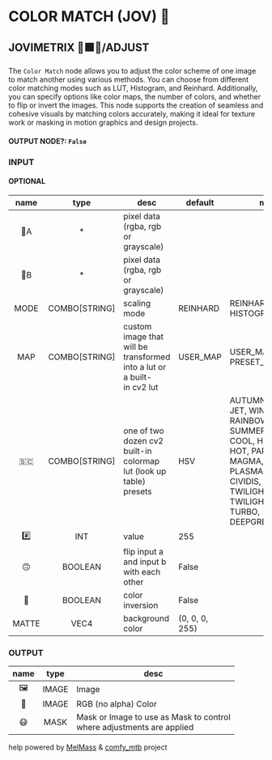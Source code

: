 # COLOR MATCH (JOV) 💞

## JOVIMETRIX 🔺🟩🔵/ADJUST

The `Color Match` node allows you to adjust the color scheme of one image to match another using various methods. You can choose from different color matching modes such as LUT, Histogram, and Reinhard. Additionally, you can specify options like color maps, the number of colors, and whether to flip or invert the images. This node supports the creation of seamless and cohesive visuals by matching colors accurately, making it ideal for texture work or masking in motion graphics and design projects.

#### OUTPUT NODE?: `False`

### INPUT

#### OPTIONAL

name|type|desc|default|meta
:---:|:---:|---|---|---
👾A|*|pixel data (rgba, rgb or grayscale)||
👾B|*|pixel data (rgba, rgb or grayscale)||
MODE|COMBO[STRING]|scaling mode|REINHARD|REINHARD, LUT, HISTOGRAM
MAP|COMBO[STRING]|custom image that will be<br>transformed into a lut or a built-<br>in cv2 lut|USER_MAP|USER_MAP, PRESET_MAP
🇸🇨|COMBO[STRING]|one of two dozen cv2 built-in<br>colormap lut (look up table)<br>presets|HSV|AUTUMN, BONE, JET, WINTER, RAINBOW, OCEAN,<br>SUMMER, SPRING, COOL, HSV, PINK, HOT, PARULA,<br>MAGMA, INFERNO, PLASMA, VIRIDIS, CIVIDIS,<br>TWILIGHT, TWILIGHT_SHIFTED, TURBO, DEEPGREEN
#️⃣|INT|value|255|
🙃|BOOLEAN|flip input a and input b with each<br>other|False|
🔳|BOOLEAN|color inversion|False|
MATTE|VEC4|background color|(0, 0, 0, 255)|

### OUTPUT

name|type|desc
:---:|:---:|---
🖼️|IMAGE|Image
🌈|IMAGE|RGB (no alpha) Color
😷|MASK|Mask or Image to use as Mask to control<br>where adjustments are applied

help powered by [MelMass](https://github.com/melMass) & [comfy_mtb](https://github.com/melMass/comfy_mtb) project